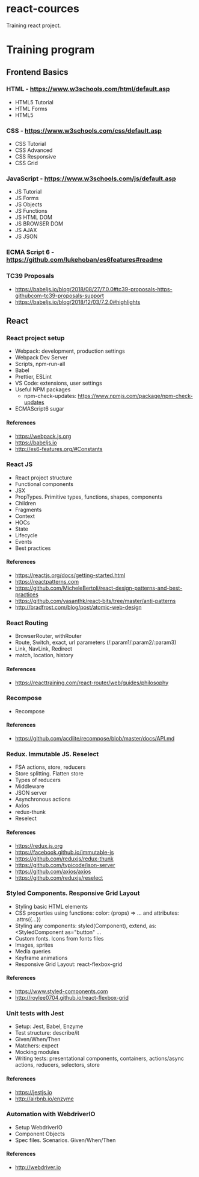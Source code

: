 # react-cources

Training react project.

# Training program

## Frontend Basics

### HTML - https://www.w3schools.com/html/default.asp

- HTML5 Tutorial
- HTML Forms
- HTML5

### CSS - https://www.w3schools.com/css/default.asp

- CSS Tutorial
- CSS Advanced
- CSS Responsive
- CSS Grid

### JavaScript - https://www.w3schools.com/js/default.asp

- JS Tutorial
- JS Forms
- JS Objects
- JS Functions
- JS HTML DOM
- JS BROWSER DOM
- JS AJAX
- JS JSON

### ECMA Script 6 - https://github.com/lukehoban/es6features#readme

### TC39 Proposals

- https://babeljs.io/blog/2018/08/27/7.0.0#tc39-proposals-https-githubcom-tc39-proposals-support
- https://babeljs.io/blog/2018/12/03/7.2.0#highlights

## React

### React project setup

- Webpack: development, production settings
- Webpack Dev Server
- Scripts, npm-run-all
- Babel
- Prettier, ESLint
- VS Code: extensions, user settings
- Useful NPM packages
  - npm-check-updates: https://www.npmjs.com/package/npm-check-updates
- ECMAScript6 sugar

#### References

- https://webpack.js.org
- https://babeljs.io
- http://es6-features.org/#Constants

### React JS

- React project structure
- Functional components
- JSX
- PropTypes. Primitive types, functions, shapes, components
- Children
- Fragments
- Context
- HOCs
- State
- Lifecycle
- Events
- Best practices

#### References

- https://reactjs.org/docs/getting-started.html
- https://reactpatterns.com
- https://github.com/MicheleBertoli/react-design-patterns-and-best-practices
- https://github.com/vasanthk/react-bits/tree/master/anti-patterns
- http://bradfrost.com/blog/post/atomic-web-design

### React Routing

- BrowserRouter, withRouter
- Route, Switch, exact, url parameters (/:param1/:param2/:param3)
- Link, NavLink, Redirect
- match, location, history

#### References

- https://reacttraining.com/react-router/web/guides/philosophy

### Recompose

- Recompose

#### References

- https://github.com/acdlite/recompose/blob/master/docs/API.md

### Redux. Immutable JS. Reselect

- FSA actions, store, reducers
- Store splitting. Flatten store
- Types of reducers
- Middleware
- JSON server
- Asynchronous actions
- Axios
- redux-thunk
- Reselect

#### References

- https://redux.js.org
- https://facebook.github.io/immutable-js
- https://github.com/reduxjs/redux-thunk
- https://github.com/typicode/json-server
- https://github.com/axios/axios
- https://github.com/reduxjs/reselect

### Styled Components. Responsive Grid Layout

- Styling basic HTML elements
- CSS properties using functions: color: (props) => … and attributes: .attrs({…})
- Styling any components: styled(Component), extend, as: <StyledComponent as="button" ...
- Custom fonts. Icons from fonts files
- Images, sprites
- Media queries
- Keyframe animations
- Responsive Grid Layout: react-flexbox-grid

#### References

- https://www.styled-components.com
- http://roylee0704.github.io/react-flexbox-grid

### Unit tests with Jest

- Setup: Jest, Babel, Enzyme
- Test structure: describe/it
- Given/When/Then
- Matchers: expect
- Mocking modules
- Writing tests: presentational components, containers, actions/async actions, reducers, selectors, store

#### References

- https://jestjs.io
- http://airbnb.io/enzyme

### Automation with WebdriverIO

- Setup WebdriverIO
- Component Objects
- Spec files. Scenarios. Given/When/Then

#### References

- http://webdriver.io
